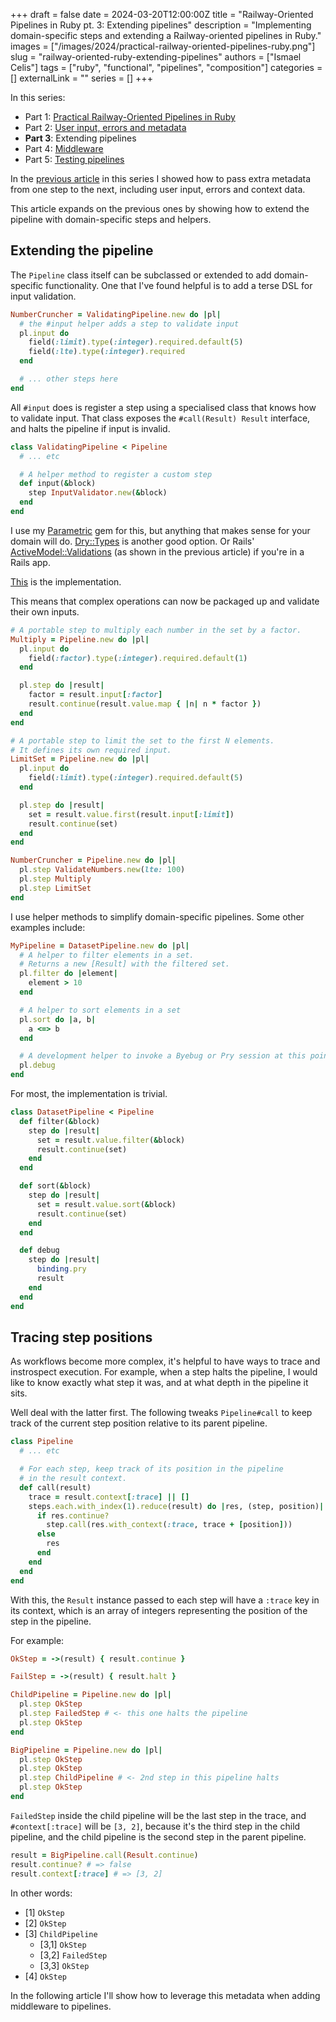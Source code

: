 +++
draft = false
date = 2024-03-20T12:00:00Z
title = "Railway-Oriented Pipelines in Ruby pt. 3: Extending pipelines"
description = "Implementing domain-specific steps and extending a Railway-oriented pipelines in Ruby."
images = ["/images/2024/practical-railway-oriented-pipelines-ruby.png"]
slug = "railway-oriented-ruby-extending-pipelines"
authors = ["Ismael Celis"]
tags = ["ruby", "functional", "pipelines", "composition"]
categories = []
externalLink = ""
series = []
+++

In this series:
* Part 1: [Practical Railway-Oriented Pipelines in Ruby](/posts/practical-railway-oriented-pipelines-in-ruby/)
* Part 2: [User input, errors and metadata](/posts/railway-oriented-ruby-result-metadata/)
* **Part 3**: Extending pipelines
* Part 4: [Middleware](/posts/railway-oriented-ruby-middleware/)
* Part 5: [Testing pipelines](/posts/railway-oriented-ruby-testing/)

In the [previous article](/posts/railway-oriented-ruby-result-metadata/) in this series I showed how to pass extra metadata from one step to the next, including user input, errors and context data.

This article expands on the previous ones by showing how to extend the pipeline with domain-specific steps and helpers.

## Extending the pipeline

The `Pipeline` class itself can be subclassed or extended to add domain-specific functionality.
One that I've found helpful is to add a terse DSL for input validation.

```ruby
NumberCruncher = ValidatingPipeline.new do |pl|
  # the #input helper adds a step to validate input
  pl.input do
    field(:limit).type(:integer).required.default(5)
    field(:lte).type(:integer).required
  end

  # ... other steps here
end
```

All `#input` does is register a step using a specialised class that knows how to validate input. That class exposes the `#call(Result) Result` interface, and halts the pipeline if input is invalid.

```ruby
class ValidatingPipeline < Pipeline
  # ... etc

  # A helper method to register a custom step
  def input(&block)
    step InputValidator.new(&block)
  end
end
```

I use my [Parametric](https://github.com/ismasan/parametric) gem for this, but anything that makes sense for your domain will do. [Dry::Types](https://dry-rb.org/gems/dry-types/) is another good option. Or Rails' [ActiveModel::Validations](https://api.rubyonrails.org/classes/ActiveModel/Validations.html) (as shown in the previous article) if you're in a Rails app.

[This](https://gist.github.com/ismasan/3b83cac959cda653f60ee0c57cc922da) is the implementation.

This means that complex operations can now be packaged up and validate their own inputs.

```ruby
# A portable step to multiply each number in the set by a factor.
Multiply = Pipeline.new do |pl|
  pl.input do
    field(:factor).type(:integer).required.default(1)
  end

  pl.step do |result|
    factor = result.input[:factor]
    result.continue(result.value.map { |n| n * factor })
  end
end

# A portable step to limit the set to the first N elements.
# It defines its own required input.
LimitSet = Pipeline.new do |pl|
  pl.input do
    field(:limit).type(:integer).required.default(5)
  end

  pl.step do |result|
    set = result.value.first(result.input[:limit])
    result.continue(set)
  end
end
```

```ruby
NumberCruncher = Pipeline.new do |pl|
  pl.step ValidateNumbers.new(lte: 100)
  pl.step Multiply
  pl.step LimitSet
end
```

I use helper methods to simplify domain-specific pipelines. Some other examples include:

```ruby
MyPipeline = DatasetPipeline.new do |pl|
  # A helper to filter elements in a set.
  # Returns a new [Result] with the filtered set.
  pl.filter do |element|
    element > 10
  end

  # A helper to sort elements in a set
  pl.sort do |a, b|
    a <=> b
  end

  # A development helper to invoke a Byebug or Pry session at this point
  pl.debug
end
```

For most, the implementation is trivial.

```ruby
class DatasetPipeline < Pipeline
  def filter(&block)
    step do |result|
      set = result.value.filter(&block)
      result.continue(set)
    end
  end

  def sort(&block)
    step do |result|
      set = result.value.sort(&block)
      result.continue(set)
    end
  end

  def debug
    step do |result|
      binding.pry
      result
    end
  end
end
```

## Tracing step positions

As workflows become more complex, it's helpful to have ways to trace and instrospect execution.
For example, when a step halts the pipeline, I would like to know exactly what step it was, and at what depth in the pipeline it sits.

Well deal with the latter first. The following tweaks `Pipeline#call` to keep track of the current step position relative to its parent pipeline.

```ruby
class Pipeline
  # ... etc

  # For each step, keep track of its position in the pipeline
  # in the result context.
  def call(result)
    trace = result.context[:trace] || []
    steps.each.with_index(1).reduce(result) do |res, (step, position)|
      if res.continue?
        step.call(res.with_context(:trace, trace + [position]))
      else
        res
      end
    end
  end
end
```

With this, the `Result` instance passed to each step will have a `:trace` key in its context, which is an array of integers representing the position of the step in the pipeline.

For example:

```ruby
OkStep = ->(result) { result.continue }

FailStep = ->(result) { result.halt }

ChildPipeline = Pipeline.new do |pl|
  pl.step OkStep
  pl.step FailedStep # <- this one halts the pipeline
  pl.step OkStep
end

BigPipeline = Pipeline.new do |pl|
  pl.step OkStep
  pl.step OkStep
  pl.step ChildPipeline # <- 2nd step in this pipeline halts
  pl.step OkStep
end
```

`FailedStep` inside the child pipeline will be the last step in the trace, and `#context[:trace]` will be `[3, 2]`, because it's the third step in the child pipeline, and the child pipeline is the second step in the parent pipeline.

```ruby
result = BigPipeline.call(Result.continue)
result.continue? # => false
result.context[:trace] # => [3, 2]
```

In other words:

<ul class="execution-trace">
    <li class="continue">[1] <code>OkStep</code></li>
    <li class="continue">[2] <code>OkStep</code></li>
    <li class="continue">
        [3] <code>ChildPipeline</code>
        <ul>
            <li class="continue">[3,1] <code>OkStep</code></li>
            <li class="halt">[3,2] <code>FailedStep</code></li>
            <li class="never">[3,3] <code>OkStep</code></li>
        </ul>
    </li>
    <li class="never">[4] <code>OkStep</code></li>
</ul>

In the following article I'll show how to leverage this metadata when adding middleware to pipelines.

